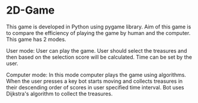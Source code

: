 # 2D-Game
This game is developed in Python using pygame library. Aim of this game is to compare the
efficiency of playing the game by human and the computer. This game has 2 modes.

User mode: User can play the game. User should select the treasures and then based on the
selection score will be calculated. Time can be set by the user.

Computer mode: In this mode computer plays the game using algorithms. When the user presses a
key bot starts moving and collects treasures in their descending order of scores in user specified
time interval. Bot uses Dijkstra's algorithm to collect the treasures.

